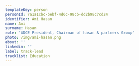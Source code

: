 ```yaml
---
templateKey: person
personId: 7a1a1cbc-bebf-4d6c-98cb-dd2b98c7cd24
identifier: Ami Hasan
name: Ami
surname: Hasan
role: 'ADCE President, Chairman of hasan & partners Group'
photo: /img/ami-hasan.png
about: ''
linkedin: ''
label: track-lead
tracklist: Education
---
```

